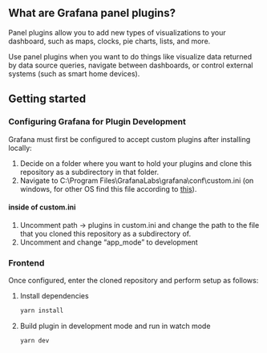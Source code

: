 ## What are Grafana panel plugins?

Panel plugins allow you to add new types of visualizations to your dashboard, such as maps, clocks, pie charts, lists, and more.

Use panel plugins when you want to do things like visualize data returned by data source queries, navigate between dashboards, or control external systems (such as smart home devices).

## Getting started

### Configuring Grafana for Plugin Development

Grafana must first be configured to accept custom plugins after installing locally:

1. Decide on a folder where you want to hold your plugins and clone this repository as a subdirectory in that folder.
2. Navigate to C:\Program Files\GrafanaLabs\grafana\conf\custom.ini (on windows, for other OS find this file according to [this](https://grafana.com/docs/grafana/latest/setup-grafana/configure-grafana/#configuration-file-location)).

#### inside of custom.ini
1. Uncomment path → plugins in custom.ini and change the path to the file that you cloned this repository as a subdirectory of.
2. Uncomment and change “app_mode” to development


### Frontend

Once configured, enter the cloned repository and perform setup as follows:

1. Install dependencies

   ```bash
   yarn install
   ```

2. Build plugin in development mode and run in watch mode

   ```bash
   yarn dev
   ```
